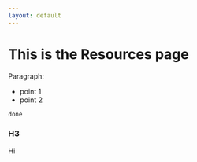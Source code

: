 ```yaml
---
layout: default
---
```


# This is the Resources page

Paragraph:

- point 1
- point 2

`done`

### H3

Hi
